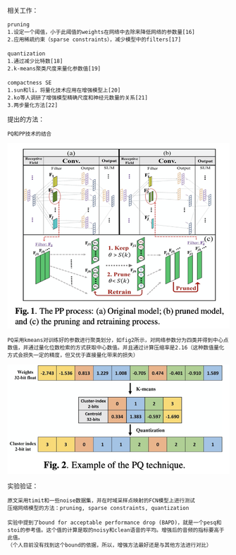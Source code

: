 
相关工作：

    pruning
    1.设定一个阈值，小于此阈值的weights在网络中去除来降低网络的参数量[16]
    2.应用稀疏约束（sparse constraints），减少模型中的filters[17]
    
    quantization
    1.通过减少比特数[18]
    2.k-means聚类尺度来量化参数值[19]
    
    compactness SE
    1.sun和li，将量化技术应用在增强模型上[20]
    2.ko等人调研了增强模型精确尺度和神经元数量的关系[21]
    3.两步量化方法[22]


提出的方法：
       
    PQ和PP技术的结合
![fig1](https://github.com/ffxz/PaperNotes/blob/master/fig/Increasing_Compactness_Of_Deep_Learning_Based_Speech_Enhancement_Models_With_Parameter_Pruning_And_Quantization_Techniques/fig1.png)

    PQ采用kmeans对训练好的参数进行聚类划分，如fig2所示，对网络参数分为四类并得到中心点数值，并通过量化位数检索的方式获取中心数值。并且通过计算压缩率是2.16（这种数值量化方式会损失一定的精度，但又优于直接量化带来的损失）
![fig2](https://github.com/ffxz/PaperNotes/blob/master/fig/Increasing_Compactness_Of_Deep_Learning_Based_Speech_Enhancement_Models_With_Parameter_Pruning_And_Quantization_Techniques/fig2.png)
    

实验验证：
    
    原文采用timit和一些noise数据集，并在时域采样点映射的FCN模型上进行测试
    压缩网络模型的方法：pruning, sparse constraints, quantization
    
    实验中提到了bound for acceptable performance drop (BAPD)，就是一个pesq和stoi的参考值。这个值的计算是取的noisy和clean语音的平均。增强后的音频的指标要高于此值。
    （个人目前没有找到这个bound的依据，所以，增强方法最好还是与其他方法进行对比）
    
    
